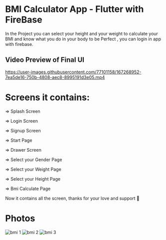# BMI Calculator App - Flutter with FireBase

In the Project you can select your height and your weight to calculate your BMI and know what you do in your body to be Perfect ,
you can login in app with firebase.

## Video Preview of Final UI

https://user-images.githubusercontent.com/77101158/167268952-7ea5de16-750b-4808-aec8-8995191d3e05.mp4



# Screens it contains:

=> Splash Screen

=> Login Screen

=> Signup Screen

=> Start Page

=> Drawer Screen

=> Select your Gender Page

=> Select your Weight Page

=> Select your Height Page

=> Bmi Calculate Page

Now it contains all the screen, thanks for your love and support 🙏

# Photos

![bmi 1](https://user-images.githubusercontent.com/77101158/174353142-718010b5-13cc-4fa1-a17e-fbf8a4d2949c.png)
![bmi 2](https://user-images.githubusercontent.com/77101158/174353163-291e347a-f575-4692-9cdd-e675f29cb914.png)
![bmi 3](https://user-images.githubusercontent.com/77101158/174353211-ff551f70-e049-488f-8162-4914d8d86269.png)

